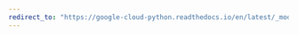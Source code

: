```yaml
---
redirect_to: "https://google-cloud-python.readthedocs.io/en/latest/_modules/google/cloud/vision_v1p2beta1/gapic/image_annotator_client.html"
---
```

